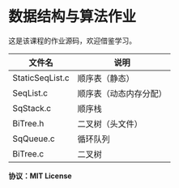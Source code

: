 # 数据结构与算法作业

这是该课程的作业源码，欢迎借鉴学习。

| 文件名          | 说明                   |
| --------------- | ---------------------- |
| StaticSeqList.c | 顺序表（静态）         |
| SeqList.c       | 顺序表（动态内存分配） |
| SqStack.c       | 顺序栈                 |
| BiTree.h        | 二叉树（头文件）       |
| SqQueue.c       | 循环队列               |
| BiTree.c        | 二叉树                 |

**协议：MIT License**